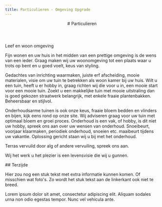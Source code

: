 ```yaml
---
title: Particulieren - Omgeving Upgrade
---
```

<article class="regular">
<header>
# Particulieren
</header>
<section>
Leef en woon omgeving

Fijn wonen en uw huis in het midden van een prettige omgeving is de wens van een ieder. Graag maken wij uw woonomgeving tot een plaats waar u trots op bent en u goed voelt, keus van styling.

Gedachtes van inrichting waarmaken, juiste erf afscheiding, mooie materialen, visie om uw tuin te betrekken als woon kamer bij uw huis. Wilt u een tuin, heeft u er hobby in, graag richten wij die voor u in, een mooie start voor een mooie tuin. Zoekt u een makkelijke tuin met mooie uitstraling dan is goed gekozen straatwerk belangrijk, met enkele fraaie plantenbakken. Beheersbaar en stijlvol.

Onderhoudsarme tuinen is ook onze keus, fraaie bloem bedden en vlinders en bijen, kijk eens rond op onze site. Wij adviseren graag voor uw tuin met optimaal bloem en groei proces. Onderhoud is een vak, of hobby, is dit niet uw hobby, spreek ons aan over uw wensen van onderhoud. Snoeibeurt, voorjaar klaarmaken, periodiek onderhoud, snoeien etc. maaibeurt tijdens uw vakantie. Oplossing gericht staan wij u bij met het onderhoud.

Terras vervuild door alg of andere vervuiling, spreek ons aan.

Wij het werk u het plezier is een levensvisie die wij u gunnen.
</section>
</article>
<aside>
## Terzijde

Hier zou nog een stuk tekst met extra informatie kunnen komen. Of misschien wat foto's. Zo wordt het stuk tekst aan de linkerkant ook niet te breed.

Lorem ipsum dolor sit amet, consectetur adipiscing elit. Aliquam sodales urna non odio egestas tempor. Nunc vel vehicula ante.
</aside>